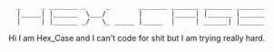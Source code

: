  
```
  _     _ _______ _     _       _______ _______ _______ _______
  |_____| |______  \___/        |       |_____| |______ |______
  |     | |______ _/   \_ _____ |_____  |     | ______| |______
```
  Hi I am Hex_Case and I can't code for shit but I am trying really hard.
  
